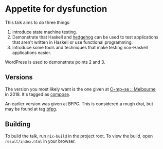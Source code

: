 # Appetite for dysfunction

This talk aims to do three things:

 1. Introduce state machine testing.
 2. Demonstrate that Haskell and [hedgehog](https://github.com/hedgehogqa/haskell-hedgehog) can be
    used to test applications that aren't written in Haskell or use functional programming.
 3. Introduce some tools and techniques that make testing non-Haskell applications easier.
 
WordPress is used to demonstrate points 2 and 3.

## Versions

The version you most likely want is the one given at [C◦mp◦se ::
Melbourne](http://www.composeconference.org/) in 2018. It's tagged as
[compose](https://github.com/qfpl/appetite-for-dysfunction/tree/compose).

An earlier version was given at BFPG. This is considered a rough drat, but may be found at tag
[bfpg](https://github.com/qfpl/appetite-for-dysfunction/tree/bfpg).

## Building

To build the talk, run `nix-build` in the project root. To view the build, open `result/index.html` in your browser.
